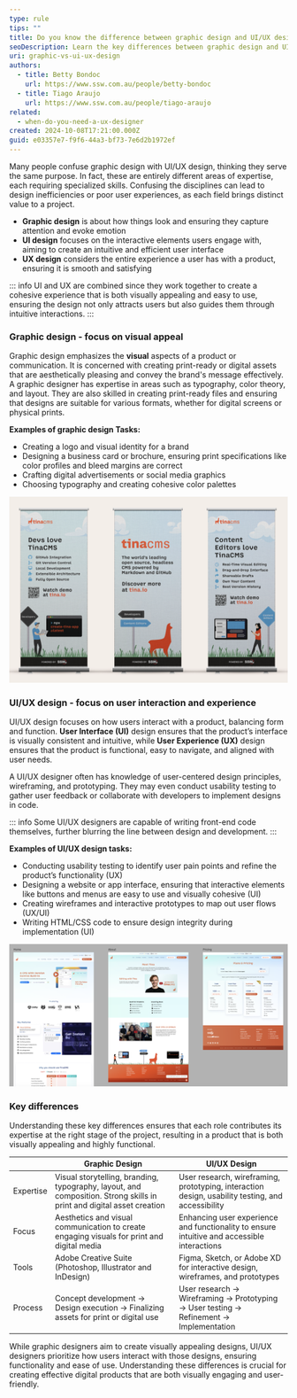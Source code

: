 ```yaml
---
type: rule
tips: ""
title: Do you know the difference between graphic design and UI/UX design?
seoDescription: Learn the key differences between graphic design and UI/UX design, including their roles, focus, and practical examples of each discipline.
uri: graphic-vs-ui-ux-design
authors:
  - title: Betty Bondoc
    url: https://www.ssw.com.au/people/betty-bondoc
  - title: Tiago Araujo
    url: https://www.ssw.com.au/people/tiago-araujo
related:
  - when-do-you-need-a-ux-designer
created: 2024-10-08T17:21:00.000Z
guid: e03357e7-f9f6-44a3-bf73-7e6d2b1972ef
---
```

Many people confuse graphic design with UI/UX design, thinking they serve the same purpose. In fact, these are entirely different areas of expertise, each requiring specialized skills. Confusing the disciplines can lead to design inefficiencies or poor user experiences, as each field brings distinct value to a project.

<!--endintro-->

* **Graphic design** is about how things look and ensuring they capture attention and evoke emotion
* **UI design** focuses on the interactive elements users engage with, aiming to create an intuitive and efficient user interface
* **UX design** considers the entire experience a user has with a product, ensuring it is smooth and satisfying

::: info
UI and UX are combined since they work together to create a cohesive experience that is both visually appealing and easy to use, ensuring the design not only attracts users but also guides them through intuitive interactions.
:::

### Graphic design - focus on visual appeal

Graphic design emphasizes the **visual** aspects of a product or communication. It is concerned with creating print-ready or digital assets that are aesthetically pleasing and convey the brand's message effectively. A graphic designer has expertise in areas such as typography, color theory, and layout. They are also skilled in creating print-ready files and ensuring that designs are suitable for various formats, whether for digital screens or physical prints.

**Examples of graphic design Tasks:**

* Creating a logo and visual identity for a brand
* Designing a business card or brochure, ensuring print specifications like color profiles and bleed margins are correct
* Crafting digital advertisements or social media graphics
* Choosing typography and creating cohesive color palettes

![Figure: TinaCMS pull up banner design (graphic)](tina-graphics.png)

### UI/UX design - focus on user interaction and experience

UI/UX design focuses on how users interact with a product, balancing form and function. **User Interface (UI)** design ensures that the product’s interface is visually consistent and intuitive, while **User Experience (UX)** design ensures that the product is functional, easy to navigate, and aligned with user needs.

A UI/UX designer often has knowledge of user-centered design principles, wireframing, and prototyping. They may even conduct usability testing to gather user feedback or collaborate with developers to implement designs in code.

::: info
Some UI/UX designers are capable of writing front-end code themselves, further blurring the line between design and development.
:::

**Examples of UI/UX design tasks:**
* Conducting usability testing to identify user pain points and refine the product’s functionality (UX)
* Designing a website or app interface, ensuring that interactive elements like buttons and menus are easy to use and visually cohesive (UI)
* Creating wireframes and interactive prototypes to map out user flows (UX/UI)
* Writing HTML/CSS code to ensure design integrity during implementation (UI)

![Figure: TinaCMS website mockups (UI/UX)](tina-mockup.png)

### Key differences

Understanding these key differences ensures that each role contributes its expertise at the right stage of the project, resulting in a product that is both visually appealing and highly functional.

|               | **Graphic Design**                                                         | **UI/UX Design**                                                             |
|---------------|---------------------------------------------------------------------------|------------------------------------------------------------------------------|
| Expertise | Visual storytelling, branding, typography, layout, and composition. Strong skills in print and digital asset creation | User research, wireframing, prototyping, interaction design, usability testing, and accessibility |
| Focus     | Aesthetics and visual communication to create engaging visuals for print and digital media | Enhancing user experience and functionality to ensure intuitive and accessible interactions |
| Tools     | Adobe Creative Suite (Photoshop, Illustrator and InDesign) | Figma, Sketch, or Adobe XD for interactive design, wireframes, and prototypes |
| Process   | Concept development → Design execution → Finalizing assets for print or digital use | User research → Wireframing → Prototyping → User testing → Refinement → Implementation |

While graphic designers aim to create visually appealing designs, UI/UX designers prioritize how users interact with those designs, ensuring functionality and ease of use. Understanding these differences is crucial for creating effective digital products that are both visually engaging and user-friendly.
